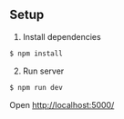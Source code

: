 ## Setup

1. Install dependencies

```bash
$ npm install
```

2. Run server

```bash
$ npm run dev
```

Open <http://localhost:5000/>
